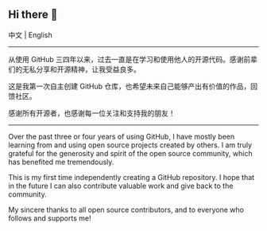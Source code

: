 ## Hi there 👋
中文 | English

---

从使用 GitHub 三四年以来，过去一直是在学习和使用他人的开源代码。感谢前辈们的无私分享和开源精神，让我受益良多。

这是我第一次自主创建 GitHub 仓库，也希望未来自己能够产出有价值的作品，回馈社区。

感谢所有开源者，也感谢每一位关注和支持我的朋友！

---

Over the past three or four years of using GitHub, I have mostly been learning from and using open source projects created by others. I am truly grateful for the generosity and spirit of the open source community, which has benefited me tremendously.

This is my first time independently creating a GitHub repository. I hope that in the future I can also contribute valuable work and give back to the community.

My sincere thanks to all open source contributors, and to everyone who follows and supports me!
